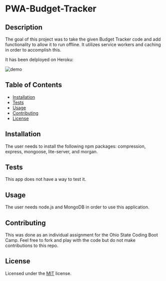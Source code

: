 # PWA-Budget-Tracker

## Description
The goal of this project was to take the given Budget Tracker code and add functionality to allow it to run offline. It utilizes service workers and caching in order to accomplish this. 

It has been delployed on Heroku: 

![demo](./assets/demo.gif)

## Table of Contents
- [Installation](#installation)
- [Tests](#tests)
- [Usage](#usage)
- [Contributing](#contributing)
- [License](#license)

## Installation
The user needs to install the following npm packages: compression, express, mongoose, lite-server, and morgan.

## Tests
This app does not have a way to test it.

## Usage
The user needs node.js and MongoDB in order to use this application. 

## Contributing 
This was done as an individual assignment for the Ohio State Coding Boot Camp. Feel free to fork and play with the code but do not make contributions to this repo. 

## License 
Licensed under the [MIT](./assets/LICENSE.txt) license.